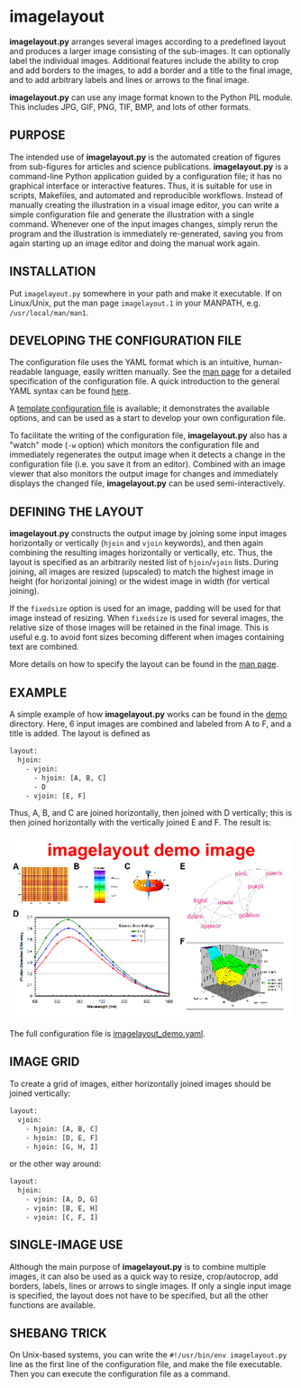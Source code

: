 # imagelayout

**imagelayout.py** arranges several images according to a predefined
layout and produces a larger image consisting of the sub-images. It
can optionally label the individual images. Additional features
include the ability to crop and add borders to the images, to add a
border and a title to the final image, and to add arbitrary labels and
lines or arrows to the final image.

**imagelayout.py** can use any image format known to the Python PIL
module. This includes JPG, GIF, PNG, TIF, BMP, and lots of other
formats.

## PURPOSE

The intended use of **imagelayout.py** is the automated creation of
figures from sub-figures for articles and science publications.
**imagelayout.py** is a command-line Python application guided by a
configuration file; it has no graphical interface or interactive
features. Thus, it is suitable for use in scripts, Makefiles, and
automated and reproducible workflows. Instead of manually creating the
illustration in a visual image editor, you can write a simple
configuration file and generate the illustration with a single
command. Whenever one of the input images changes, simply rerun the
program and the illustration is immediately re-generated, saving you
from again starting up an image editor and doing the manual work
again.

## INSTALLATION

Put `imagelayout.py` somewhere in your path and make it executable.
If on Linux/Unix, put the man page `imagelayout.1` in your MANPATH, e.g.
`/usr/local/man/man1`. 

## DEVELOPING THE CONFIGURATION FILE

The configuration file uses the YAML format which is an intuitive,
human-readable language, easily written manually. See the [man
page](manu.md) for a detailed specification of the configuration file.
A quick introduction to the general YAML syntax can be found
[here](https://github.com/darvid/trine/wiki/YAML-Primer).

A [template configuration file](config_template.yaml) is available; it
demonstrates the available options, and can be used as a start to develop 
your own configuration file.

To facilitate the writing of the configuration file,
**imagelayout.py** also has a "watch" mode (`-w` option) which
monitors the configuration file and immediately regenerates the output
image when it detects a change in the configuration file (i.e. you
save it from an editor). Combined with an image viewer that also
monitors the output image for changes and immediately displays the
changed file, **imagelayout.py** can be used semi-interactively.

## DEFINING THE LAYOUT

**imagelayout.py** constructs the output image by joining some input
images horizontally or vertically (`hjoin` and `vjoin` keywords), and
then again combining the resulting images horizontally or vertically,
etc. Thus, the layout is specified as an arbitrarily nested list of
`hjoin`/`vjoin` lists. During joining, all images are resized
(upscaled) to match the highest image in height (for horizontal
joining) or the widest image in width (for vertical joining). 

If the `fixedsize` option is used for an image, padding will be used
for that image instead of resizing. When `fixedsize` is used for
several images, the relative size of those images will be retained in
the final image. This is useful e.g. to avoid font sizes becoming
different when images containing text are combined.

More details on how to specify the layout can be found in the [man
page](manu.md).

## EXAMPLE

A simple example of how **imagelayout.py** works can be found in the
[demo](demo) directory. Here, 6 input images are combined and labeled
from A to F, and a title is added. The layout is defined as

```
layout:
  hjoin:
    - vjoin:
      - hjoin: [A, B, C]
      - D
    - vjoin: [E, F]
```

Thus, A, B, and C are joined horizontally, then joined with D
vertically; this is then joined horizontally with the vertically
joined E and F. The result is: 

![imagelayout demo](demo/demo_out.png)

The full configuration file is
[imagelayout_demo.yaml](demo/imagelayout_demo.yaml).

## IMAGE GRID

To create a grid of images, either horizontally joined images should
be joined vertically:

```
layout:
  vjoin:
    - hjoin: [A, B, C]
    - hjoin: [D, E, F]
    - hjoin: [G, H, I]
```

or the other way around:

```
layout:
  hjoin:
    - vjoin: [A, D, G]
    - vjoin: [B, E, H]
    - vjoin: [C, F, I]
```

## SINGLE-IMAGE USE

Although the main purpose of **imagelayout.py** is to combine multiple
images, it can also be used as a quick way to resize, crop/autocrop,
add borders, labels, lines or arrows to single images. If only a
single input image is specified, the layout does not have to be
specified, but all the other functions are available.

## SHEBANG TRICK

On Unix-based systems, you can write the `#!/usr/bin/env
imagelayout.py` line as the first line of the configuration file, and
make the file executable. Then you can execute the configuration file
as a command.
